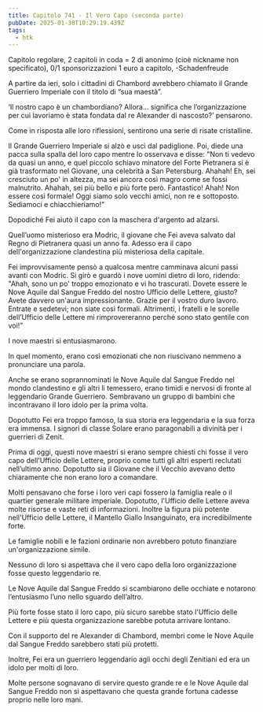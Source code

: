 ```yaml
---
title: Capitolo 741 - Il Vero Capo (seconda parte)
pubDate: 2025-01-30T10:29:19.439Z
tags:
  - htk
---
```



Capitolo regolare,
2 capitoli in coda = 2 di anonimo (cioè nickname non specificato),
0/1 sponsorizzazioni 1 euro a capitolo,
-Schadenfreude

A partire da ieri, solo i cittadini di Chambord avrebbero chiamato il Grande Guerriero Imperiale con il titolo di “sua maestà”.

‘Il nostro capo è un chambordiano? Allora… significa che l’organizzazione per cui lavoriamo è stata fondata dal re Alexander di nascosto?’ pensarono.

Come in risposta alle loro riflessioni, sentirono una serie di risate cristalline.

Il Grande Guerriero Imperiale si alzò e uscì dal padiglione. Poi, diede una pacca sulla spalla del loro capo mentre lo osservava e disse: "Non ti vedevo da quasi un anno, e quel piccolo schiavo minatore del Forte Pietranera si è già trasformato nel Giovane, una celebrità a San Petersburg. Ahahah! Eh, sei cresciuto un po' in altezza, ma sei ancora così magro come se fossi malnutrito. Ahahah, sei più bello e più forte però. Fantastico! Ahah! Non essere così formale! Oggi siamo solo vecchi amici, non re e sottoposto. Sediamoci e chiacchieriamo!"

Dopodiché Fei aiutò il capo con la maschera d'argento ad alzarsi.

Quell’uomo misterioso era Modric, il giovane che Fei aveva salvato dal Regno di Pietranera quasi un anno fa. Adesso era il capo dell'organizzazione clandestina più misteriosa della capitale.

Fei improvvisamente pensò a qualcosa mentre camminava alcuni passi avanti con Modric. Si girò e guardò i nove uomini dietro di loro, ridendo: "Ahah, sono un po' troppo emozionato e vi ho trascurati. Dovete essere le Nove Aquile dal Sangue Freddo del nostro Ufficio delle Lettere, giusto? Avete davvero un'aura impressionante.
Grazie per il vostro duro lavoro. Entrate e sedetevi; non siate così formali. Altrimenti, i fratelli e le sorelle dell’Ufficio delle Lettere mi rimprovereranno perché sono stato gentile con voi!”

I nove maestri si entusiasmarono.

In quel momento, erano così emozionati che non riuscivano nemmeno a pronunciare una parola.

Anche se erano soprannominati le Nove Aquile dal Sangue Freddo nel mondo clandestino e gli altri li temessero, erano timidi e nervosi di fronte al leggendario Grande Guerriero. Sembravano un gruppo di bambini che incontravano il loro idolo per la prima volta.

Dopotutto Fei era troppo famoso, la sua storia era leggendaria e la sua forza era immensa. I  signori di classe Solare erano paragonabili a divinità per i guerrieri di Zenit.

Prima di oggi, questi nove maestri si erano sempre chiesti chi fosse il vero capo dell'Ufficio delle Lettere, proprio come tutti gli altri esperti reclutati nell’ultimo anno. Dopotutto sia il Giovane che il Vecchio avevano detto chiaramente che non erano loro a comandare.

Molti pensavano che forse i loro veri capi fossero la famiglia reale o il quartier generale militare imperiale. Dopotutto, l'Ufficio delle Lettere aveva molte risorse e vaste reti di informazioni. Inoltre la figura più potente nell'Ufficio delle Lettere, il Mantello Giallo Insanguinato, era incredibilmente forte.

Le famiglie nobili e le fazioni ordinarie non avrebbero potuto finanziare un'organizzazione simile.

Nessuno di loro si aspettava che il vero capo della loro organizzazione fosse questo leggendario re.

Le Nove Aquile dal Sangue Freddo si scambiarono delle occhiate e notarono l’entusiasmo l’uno nello sguardo dell’altro.

Più forte fosse stato il loro capo, più sicuro sarebbe stato l'Ufficio delle Lettere e più questa organizzazione sarebbe potuta arrivare lontano.

Con il supporto del re Alexander di Chambord, membri come le Nove Aquile dal Sangue Freddo sarebbero stati più protetti.

Inoltre, Fei era un guerriero leggendario agli occhi degli Zenitiani ed era un idolo per molti di loro.

Molte persone sognavano di servire questo grande re e le Nove Aquile dal Sangue Freddo non si aspettavano che questa grande fortuna cadesse proprio nelle loro mani.
